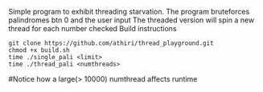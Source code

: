 Simple program to exhibit threading starvation.
The program bruteforces palindromes btn 0 and the user input
The threaded version will spin a new thread for each
number checked
Build instructions

````
git clone https://github.com/athiri/thread_playground.git
chmod +x build.sh
time ./single_pali <limit>
time ./thread_pali <numthreads>
````
#Notice how a large(> 10000) numthread affects runtime

